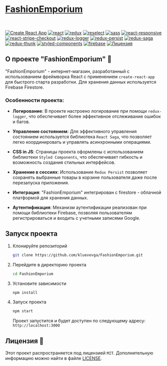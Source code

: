 <h1><a href='https://thefashionemporium.netlify.app/'>FashionEmporium</a></h1>
<br/>

[![Create React App](https://img.shields.io/badge/Create%20React%20App-4.0.3-61DAFB?style=for-the-badge)](https://github.com/facebook/create-react-app)
[![react](https://img.shields.io/badge/react-17.0.2-ffcc66?style=for-the-badge)](https://github.com/facebook/react)
[![redux](https://img.shields.io/badge/redux-4.1.2-ffcc66?style=for-the-badge)](https://github.com/reduxjs/redux)
[![reselect](https://img.shields.io/badge/reselect-4.1.5-6cc644?style=for-the-badge)](https://github.com/reduxjs/reselect)
[![sass](https://img.shields.io/badge/sass-1.45.0-ffcc66?style=for-the-badge)](https://github.com/sass/sass)
[![react-responsive](https://img.shields.io/badge/react--responsive-9.0.0--beta.5-ffcc66?style=for-the-badge)](https://github.com/contra/react-responsive)
[![react-stripe-checkout](https://img.shields.io/badge/react--stripe--checkout-2.6.3-6cc644?style=for-the-badge)](https://github.com/azmenak/react-stripe-checkout)
[![redux-logger](https://img.shields.io/badge/redux--logger-3.0.6-6cc644?style=for-the-badge)](https://github.com/LogRocket/redux-logger)
[![redux-persist](https://img.shields.io/badge/redux--persist-6.0.0-ffcc66?style=for-the-badge)](https://github.com/rt2zz/redux-persist)
[![redux-saga](https://img.shields.io/badge/redux--saga-1.1.3-6cc644?style=for-the-badge)](https://github.com/redux-saga/redux-saga)
[![redux-thunk](https://img.shields.io/badge/redux--thunk-2.4.1-ffcc66?style=for-the-badge)](https://github.com/reduxjs/redux-thunk)
[![styled-components](https://img.shields.io/badge/styled--components-5.3.3-6cc644?style=for-the-badge)](https://github.com/styled-components/styled-components)
[![firebase](https://img.shields.io/badge/firebase-9.6.1-6cc644?style=for-the-badge)](https://github.com/firebase/firebase-js-sdk)
[![Лицензия](https://img.shields.io/github/license/kluevevga/FashionEmporium?color=6cc644&style=for-the-badge)](https://github.com/kluevga/FashionEmporium/blob/master/LICENSE)

## О проекте "FashionEmporium" 🚀

"FashionEmporium" - интернет-магазин, разработанный с использованием фреймворка React с применением `create-react-app`
для быстрого старта разработки. Для хранения данных используется Firebase Firestore.

### Особенности проекта:

  - **Логирование**: В проекте настроено логирование при помощи `redux-logger`, что обеспечивает более эффективное отслеживание ошибок и багов.  


  - **Управление состоянием**: Для эффективного управления состоянием используется библиотека `React Saga`, что позволяет легко координировать и управлять асинхронными операциями.  


  - **CSS in JS**: Страницы проекта оформлены с использованием библиотеки `Styled Components`, что обеспечивает гибкость и возможность создания стильных интерфейсов.  


  - **Хранение в сессиях**: Использование `Redux Persist` позволяет сохранять выбранные товары в корзине пользователя даже после перезапуска приложения.  


  - **Интеграция**: "FashionEmporium" интегрирован с firestore - облачной платформой для хранения данных.  


  - **Аутентификация**: Механизм аутентификации реализован при помощи библиотеки Firebase, позволяя пользователям регистрироваться и входить с учетными записями Google.  

## Запуск проекта

1. Клонируйте репозиторий

   ```bash
   git clone https://github.com/kluevevga/FashionEmporium.git
   ```

2. Перейдите в директорию проекта

   ```bash
   cd FashionEmporium
   ```

3. Установите зависимости

   ```bash
   npm install
   ```

4. Запуск проекта

   ```bash
   npm start
   ```

   Проект запустится и будет доступен по следующему адресу: `http://localhost:3000`

## Лицензия 📜

Этот проект распространяется под лицензией `MIT`. Дополнительную информацию можно найти в
файле [LICENSE](https://github.com/kluevevga/FashionEmporium/blob/master/LICENSE).